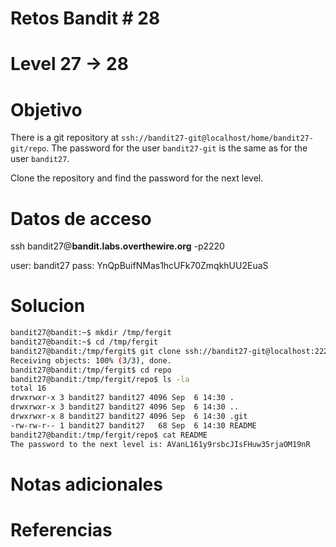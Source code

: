 # Retos Bandit # 28
# Level 27 -> 28

# Objetivo
There is a git repository at `ssh://bandit27-git@localhost/home/bandit27-git/repo`. The password for the user `bandit27-git` is the same as for the user `bandit27`.

Clone the repository and find the password for the next level.

# Datos de acceso
ssh bandit27@**bandit.labs.overthewire.org** -p2220

user: bandit27
pass: YnQpBuifNMas1hcUFk70ZmqkhUU2EuaS

# Solucion 
```bash
bandit27@bandit:~$ mkdir /tmp/fergit
bandit27@bandit:~$ cd /tmp/fergit
bandit27@bandit:/tmp/fergit$ git clone ssh://bandit27-git@localhost:2220/home/bandit27-git/repo
Receiving objects: 100% (3/3), done.
bandit27@bandit:/tmp/fergit$ cd repo
bandit27@bandit:/tmp/fergit/repo$ ls -la
total 16
drwxrwxr-x 3 bandit27 bandit27 4096 Sep  6 14:30 .
drwxrwxr-x 3 bandit27 bandit27 4096 Sep  6 14:30 ..
drwxrwxr-x 8 bandit27 bandit27 4096 Sep  6 14:30 .git
-rw-rw-r-- 1 bandit27 bandit27   68 Sep  6 14:30 README
bandit27@bandit:/tmp/fergit/repo$ cat README 
The password to the next level is: AVanL161y9rsbcJIsFHuw35rjaOM19nR
```

# Notas adicionales


# Referencias 